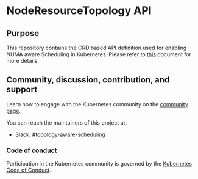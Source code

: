 # NodeResourceTopology API

## Purpose
This repository contains the CRD based API definition used for enabling NUMA aware Scheduling in Kubernetes.
Please refer to [this](https://docs.google.com/document/d/12kj3fK8boNuPNq) document for more details.

## Community, discussion, contribution, and support

Learn how to engage with the Kubernetes community on the [community page](http://kubernetes.io/community/).

You can reach the maintainers of this project at:

- Slack: [#topology-aware-scheduling](https://kubernetes.slack.com/archives/C012XSGFZQE)

### Code of conduct

Participation in the Kubernetes community is governed by the [Kubernetes Code of Conduct](code-of-conduct.md).

[owners]: https://git.k8s.io/community/contributors/guide/owners.md
[Creative Commons 4.0]: https://git.k8s.io/website/LICENSE

